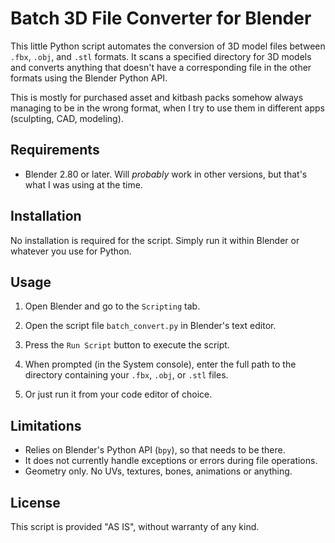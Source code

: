 # Batch 3D File Converter for Blender

This little Python script automates the conversion of 3D model files between `.fbx`, `.obj`, and `.stl` formats. It scans a specified directory for 3D models and converts anything that doesn't have a corresponding file in the other formats using the Blender Python API.

This is mostly for purchased asset and kitbash packs somehow always managing to be in the wrong format, when I try to use them in different apps (sculpting, CAD, modeling).

## Requirements

- Blender 2.80 or later. Will *probably* work in other versions, but that's what I was using at the time.

## Installation

No installation is required for the script. Simply run it within Blender or whatever you use for Python.


## Usage

1. Open Blender and go to the `Scripting` tab.
2. Open the script file `batch_convert.py` in Blender's text editor.
3. Press the `Run Script` button to execute the script.
4. When prompted (in the System console), enter the full path to the directory containing your `.fbx`, `.obj`, or `.stl` files.

1. Or just run it from your code editor of choice.

## Limitations

- Relies on Blender's Python API (`bpy`), so that needs to be there.
- It does not currently handle exceptions or errors during file operations.
- Geometry only. No UVs, textures, bones, animations or anything.

## License

This script is provided "AS IS", without warranty of any kind.